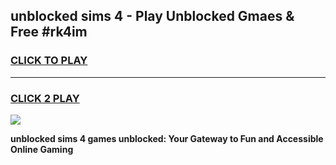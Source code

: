 
## unblocked sims 4 - Play Unblocked Gmaes & Free #rk4im
<h3>
<a href="https://news.freeplayer.one?title=unblocked_sims_4&ref=26F">CLICK TO PLAY</a></h3>
<hr>

<h3>
<a href="https://news.freeplayer.one?title=unblocked_sims_4&ref=26F">CLICK 2 PLAY</a>
  
</h3>

<a href="https://news.freeplayer.one?title=unblocked_sims_4&ref=26F/"><img src="https://clearcache.store/games.png"></a>


**unblocked sims 4 games unblocked: Your Gateway to Fun and Accessible Online Gaming**
